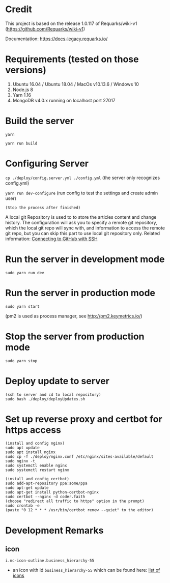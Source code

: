 # Credit
This project is based on the release 1.0.117 of Requarks/wiki-v1 (https://github.com/Requarks/wiki-v1)

Documentation: https://docs-legacy.requarks.io/

# Requirements (tested on those versions)
1. Ubuntu 16.04 / Ubuntu 18.04 / MacOs v10.13.6 / Windows 10
2. Node.js 8
3. Yarn 1.16
4. MongoDB v4.0.x running on localhost port 27017

# Build the server

`yarn`

`yarn run build`

# Configuring Server

`cp ./deploy/config.server.yml ./config.yml` (the server only recognizes config.yml)

`yarn run dev-configure` (run config to test the settings and create admin user)

`(Stop the process after finished)`

A local git Repository is used to to store the articles content and change history. The configuration will ask you to specify a remote git repository, which the local git repo will sync with, and information to access the remote git repo, but you can skip this part to use local git repository only. Related information: [Connecting to GitHub with SSH](https://help.github.com/en/articles/connecting-to-github-with-ssh)


# Run the server in development mode

`sudo yarn run dev`

# Run the server in production mode

`sudo yarn start`

(pm2 is used as process manager, see http://pm2.keymetrics.io/)

# Stop the server from production mode

`sudo yarn stop`

# Deploy update to server

```
(ssh to server and cd to local repository)
sudo bash ./deploy/deployUpdates.sh
```

# Set up reverse proxy and certbot for https access

```
(install and config nginx)
sudo apt update
sudo apt install nginx
sudo cp -f ./deploy/nginx.conf /etc/nginx/sites-available/default
sudo nginx -t
sudo systemctl enable nginx
sudo systemctl restart nginx

(install and config certbot)
sudo add-apt-repository ppa:some/ppa
sudo apt-get update
sudo apt-get install python-certbot-nginx
sudo certbot --nginx -d coder.faith
(choose "redirect all traffic to https" option in the prompt)
sudo crontab -e
(paste "0 12 * * * /usr/bin/certbot renew --quiet" to the editor)
```

# Development Remarks

## icon
`i.nc-icon-outline.business_hierarchy-55`
* an icon with id `business_hierarchy-55` which can be found here: [list of icons](https://www.sindicalistasdebase.es/assets/css/icons/demo-glyph.html)
